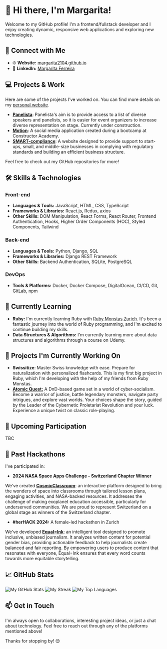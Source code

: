 # 👋 Hi there, I'm Margarita!

Welcome to my GitHub profile! I'm a frontend/fullstack developer and I enjoy creating dynamic, responsive web applications and exploring new technologies. 

## 🔗 Connect with Me

- 🌐 **Website:** [margarita2104.github.io](https://margarita2104.github.io/margarita2104/)
- 💼 **LinkedIn:** [Margarita Ferreira](https://www.linkedin.com/in/margarita-ferreira/)

## 💻 Projects & Work

Here are some of the projects I’ve worked on. You can find more details on my [personal website](https://margarita2104.github.io/margarita2104/).

- **[Panelista](https://panelista.ch)**: Panelista's aim is to provide access to a list of diverse speakers and panelists, so it is easier for event organizers to increase diverse representation on stage. Currently under construction.  
- **[Motion](https://margarita2104.github.io/motion-frontend/)**: A social media application created during a bootcamp at Constructor Academy.
- **[SMART-compliance](https://smart-compliance.ch)**: A website designed to provide support to start-ups, small, and middle-size businesses in complying with regulatory standards and building an efficient business structure.

Feel free to check out my GitHub repositories for more!

## 🛠️ Skills & Technologies

### Front-end
- **Languages & Tools:** JavaScript, HTML, CSS, TypeScript
- **Frameworks & Libraries:** React.js, Redux, axios
- **Other Skills:** DOM Manipulation, React Forms, React Router, Frontend Authentication, Hooks, Higher Order Components (HOC), Styled Components, Tailwind

### Back-end
- **Languages & Tools:** Python, Django, SQL
- **Frameworks & Libraries:** Django REST Framework
- **Other Skills:** Backend Authentication, SQLite, PostgreSQL

### DevOps
- **Tools & Platforms:** Docker, Docker Compose, DigitalOcean, CI/CD, Git, GitLab, npm

## 🚀 Currently Learning

- **Ruby:** I'm currently learning Ruby with [Ruby Monstas Zurich](https://www.rubymonstas.ch/). It's been a fantastic journey into the world of Ruby programming, and I'm excited to continue building my skills.
- **Data Structures & Algorithms:** I'm currently learning more about data structures and algorithms through a course on Udemy.

## 🔨 Projects I'm Currently Working On

- **Swissitize**: Master Swiss knowledge with ease. Prepare for naturalization with personalized flashcards. This is my first big project in Ruby, which I'm developing with the help of my friends from Ruby Monstas.
- **[Atomic Quest:](https://margarita2104.github.io/atomic-quest/)** A DnD-based game set in a world of cyber-socialism. Become a warrior of justice, battle legendary monsters, navigate party intrigues, and explore vast worlds. Your choices shape the story, guided by the Leader of the Cybernetic Proletariat Revolution and your luck. Experience a unique twist on classic role-playing.

## 🌟 Upcoming Participation

TBC

## 🌟 Past Hackathons

I've participated in:
- **2024 NASA Space Apps Challenge - Switzerland Chapter Winner**

We've created **[CosmicClassroom](https://github.com/geirnaert-alan/cosmic-classroom)**: an interactive platform designed to bring the wonders of space into classrooms   through tailored lesson plans, engaging activities, and NASA-backed resources. It addresses the challenge of making exoplanet education accessible, particularly for underserved communities. We are proud to represent Switzerland on a global stage as winners of the Switzerland chapter.

- **#herHACK 2024:** A female-led hackathon in Zurich

We've developed **[Equal=Ink](https://github.com/margarita2104/equalink)**: an intelligent tool designed to promote inclusive, unbiased journalism. It analyzes written content for potential gender bias, providing actionable feedback to help journalists create balanced and fair reporting. By empowering users to produce content that resonates with everyone, Equal=Ink ensures that every word counts towards more equitable storytelling.

## 📈 GitHub Stats

![My GitHub Stats](https://github-readme-stats.vercel.app/api?username=margarita2104&theme=buefy&show_icons=true&hide_border=true&count_private=true)
![My Streak](https://github-readme-streak-stats.herokuapp.com?user=margarita2104&theme=buefy&hide_border=true)
![My Top Languages](https://github-readme-stats.vercel.app/api/top-langs/?username=margarita2104&theme=buefy&show_icons=true&hide_border=true&layout=compact)

## 📫 Get in Touch

I'm always open to collaborations, interesting project ideas, or just a chat about technology. Feel free to reach out through any of the platforms mentioned above!

Thanks for stopping by! 😊
